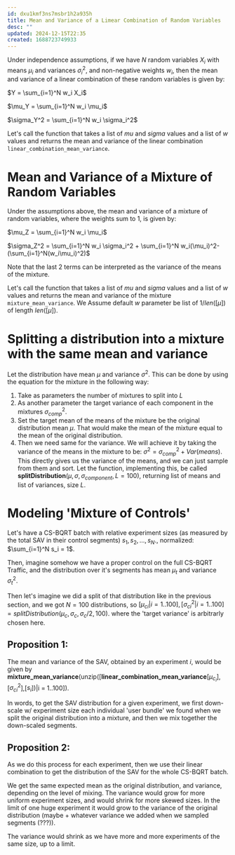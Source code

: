 ```yaml
---
id: dxu1kmf3ns7msbr1h2a935h
title: Mean and Variance of a Limear Combination of Random Variables
desc: ""
updated: 2024-12-15T22:35
created: 1688723749933
---
```

Under independence assumptions, if we have $N$ random variables $X_i$ with means $\mu_i$ and variances $\sigma_i^2$, and non-negative weights $w_i$, then the mean and variance of a linear combination of these random variables is given by:

$Y = \sum_{i=1}^N w_i X_i$

$\mu_Y = \sum_{i=1}^N w_i \mu_i$

$\sigma_Y^2 = \sum_{i=1}^N w_i \sigma_i^2$

Let's call the function that takes a list of $mu$ and $sigma$ values and a list of $w$ values and returns the mean and variance of the linear combination `linear_combination_mean_variance`.

# Mean and Variance of a Mixture of Random Variables

Under the assumptions above,
the mean and variance of a mixture of random variables, where the weights sum to 1, is given by:

$\mu_Z = \sum_{i=1}^N w_i \mu_i$

$\sigma_Z^2 = \sum_{i=1}^N w_i \sigma_i^2 + \sum_{i=1}^N w_i(\mu_i)^2- (\sum_{i=1}^N(w_i\mu_i)^2)$ 

Note that the last 2 terms can be interpreted as the variance of the means of the mixture.

Let's call the function that takes a list of $mu$ and $sigma$ values and a list of $w$ values and returns the mean and variance of the mixture `mixture_mean_variance`. We Assume default $w$ parameter be list of $1/len([\mu])$ of length $len([\mu])$.

# Splitting a distribution into a mixture with the same mean and variance

Let the distribution have mean $\mu$ and variance $\sigma^2$.
This can be done by using the equation for the mixture in the following way:

1. Take as parameters the number of mixtures to split into $L$
2. As another parameter the target variance of each component in the mixtures $\sigma_{comp}^2$.
3. Set the target mean of the means of the mixture be the original distribution mean $\mu$. That would make the mean of the mixture equal to the mean of the original distribution.
4. Then we need same for the variance. We will achieve it by taking the variance of the means in the mixture to be:
   $\sigma^2 = \sigma_{comp}^2 + Var(means)$. This directly gives us the variance of the means, and we can just sample from them and sort.
   Let the function, implementing this, be called **splitDistribution**($\mu,\sigma,\sigma_{component},L=100$), returning list of means and list of variances, size $L$. 

# Modeling 'Mixture of Controls'

Let's have a CS-BQRT batch with relative experiment sizes (as measured by the total SAV in their control segments) 
$s_1, s_2, ..., s_N$., normalized: $\sum_{i=1}^N s_i = 1$.

Then, imagine somehow we have a proper control on the full CS-BQRT Traffic, and the distribution over it's segments 
has mean $\mu_t$ and variance $\sigma_t^2$.

Then let's imagine we did a split of that distribution like in the previous section, and we got $N=100$ distributions,
so $[\mu_{ci}|{i=1..100}],[\sigma_{ci}^2|{i=1..100}]=splitDistribution(\mu_c,\sigma_c,\sigma_c/2,100)$.
where the 'target variance' is arbitrarly chosen here.

## Proposition 1:

The mean and variance of the SAV, obtained by an experiment $i$, would be given by **mixture_mean_variance**(unzip(\[**linear_combination_mean_variance**[$\mu_{c_i}$],[$\sigma_{ci}^2$],[$s_i$])|i = 1..100]).

In words, to get the SAV distribution for a given experiment, we first down-scale w/ experiment size each individual 'user bundle' we found when we split the original distribution into a mixture, and then we mix together the down-scaled segments.

## Proposition 2:

As we do this process for each experiment, then we use their linear combination to get the distribution of the SAV for the whole CS-BQRT batch.

We get the same expected mean as the original distribution, and variance, depending on the level of mixing. 
The variance would grow for more uniform experiment sizes, and would shrink for more skewed sizes. In the limit of one
huge experiment it would grow to the variance of the original distribution (maybe + whatever variance we added when we sampled segments (???)). 

The variance would shrink as we have more and more experiments of the same size, up to a limit.

